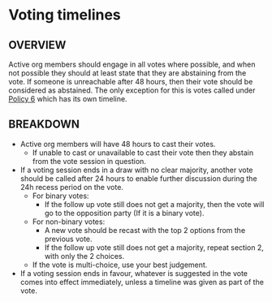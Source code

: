 # Voting timelines
## OVERVIEW
Active org members should engage in all votes where possible, and when not possible they should at least state that they are abstaining from the vote. If someone is unreachable after 48 hours, then their vote should be considered as abstained. The only exception for this is votes called under [Policy 6](0006.md) which has its own timeline.
## BREAKDOWN
- Active org members will have 48 hours to cast their votes.
  - If unable to cast or unavailable to cast their vote then they abstain from the vote session in question.
- If a voting session ends in a draw with no clear majority, another vote should be called after 24 hours to enable further discussion during the 24h recess period on the vote.
  - For binary votes:
    - If the follow up vote still does not get a majority, then the vote will go to the opposition party (If it is a binary vote).
  - For non-binary votes:
    - A new vote should be recast with the top 2 options from the previous vote.
    - If the follow up vote still does not get a majority, repeat section 2, with only the 2 choices.
  - If the vote is multi-choice, use your best judgement.
- If a voting session ends in favour, whatever is suggested in the vote comes into effect immediately, unless a timeline was given as part of the vote.
